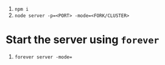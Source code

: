 
1. `npm i`
2. `node server -p=<PORT> -mode=<FORK/CLUSTER>`

# Start the server using `forever`
1. `forever server -mode=`